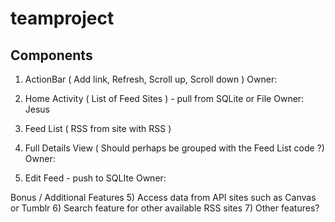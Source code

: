 teamproject
===========

Components
----------

1) ActionBar ( Add link, Refresh, Scroll up, Scroll down ) 
Owner: 

2) Home Activity ( List of Feed Sites ) - pull from SQLite or File
Owner: Jesus

3) Feed List ( RSS from site with RSS ) 
4) Full Details View ( Should perhaps be grouped with the Feed List code ?)
Owner:

4) Edit Feed - push to SQLIte
Owner:

Bonus / Additional Features
5) Access data from API sites such as Canvas or Tumblr
6) Search feature for other available RSS sites
7) Other features?
